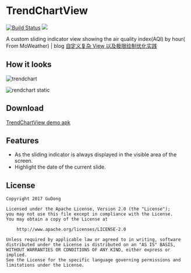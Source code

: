 # TrendChartView
[![Build Status](https://travis-ci.org/maoruibin/TrendChartView.svg?branch=master)](https://travis-ci.org/maoruibin/TrendChartView)
[![](https://img.shields.io/hexpm/l/plug.svg)](https://github.com/maoruibin/TrendChartView/blob/master/LICENSE.txt)

A custom sliding indicator view showing the air quality index(AQI) by hour( From MoWeather)
| blog  [自定义复杂 View 以及极限绘制优化实践](http://gudong.name/2017/04/28/custom-preference-view.html)

## How it looks
![trendchart](http://7xr9gx.com1.z0.glb.clouddn.com/trendchart.gif)

![rendchart static](http://7xr9gx.com1.z0.glb.clouddn.com/trendchart.jpg)

## Download
[TrendChartView demo apk](https://fir.im/2ej)

## Features
* As the sliding indicator is always displayed in the visible area of the screen.
* Highlight the date of the current slide.

## License

    Copyright 2017 GuDong

    Licensed under the Apache License, Version 2.0 (the "License");
    you may not use this file except in compliance with the License.
    You may obtain a copy of the License at

        http://www.apache.org/licenses/LICENSE-2.0

    Unless required by applicable law or agreed to in writing, software
    distributed under the License is distributed on an "AS IS" BASIS,
    WITHOUT WARRANTIES OR CONDITIONS OF ANY KIND, either express or implied.
    See the License for the specific language governing permissions and
    limitations under the License.

  
